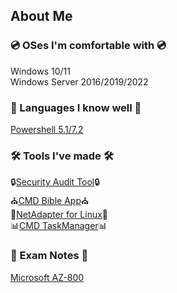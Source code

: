 ## About Me
### 💿 OSes I'm comfortable with 💿
Windows 10/11 <br />
Windows Server 2016/2019/2022 <br />

### 💬 Languages I know well 💬
[Powershell 5.1/7.2](https://github.com/IZZY1996/IZZY1996/blob/main/Microsoft.Powershell_profile.ps1)

### 🛠 Tools I've made 🛠 <br />
🔒[Security Audit Tool](https://github.com/IZZY1996/Security-Audit-Tool)🔒 <br />
⛪[CMD Bible App](https://github.com/IZZY1996/Bible)⛪ <br />
🐧[NetAdapter for Linux](https://github.com/IZZY1996/NetAdapterLinux)🐧<br />
📊[CMD TaskManager](https://github.com/IZZY1996/TaskCMD)📊

### 📝 Exam Notes 📝 <br />
[Microsoft AZ-800](https://github.com/IZZY1996/AZ-800)
